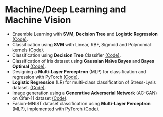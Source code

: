 # Machine/Deep Learning and Machine Vision


* Ensemble Learning with **SVM**, **Decision Tree** and **Logistic Regression** [(Code)](https://github.com/mehrzad-ahmadian/projects/tree/master/machine-learning/voting-based-ensemble).
* Classification using **SVM** with Linear, RBF, Sigmoid and Polynomial kernels [(Code)](https://github.com/mehrzad-ahmadian/projects/tree/master/machine-learning/classification-svm).
* Classification using **Decision Tree** Classifier [(Code)](https://github.com/mehrzad-ahmadian/projects/tree/master/machine-learning/classification-decision-tree).
* Classification of Iris dataset using **Gaussian Naïve Bayes** and **Bayes Optimal** [(Code)](https://github.com/mehrzad-ahmadian/projects/tree/master/machine-learning/classification-naive-bayes).
* Designing a **Multi-Layer Perceptron** (MLP) for classification and regression with PyTorch [(Code)](https://github.com/mehrzad-ahmadian/projects/tree/master/machine-learning/mlp-classification-regression).
* **Logistic Regression** (LR) for multi-class classification of Stress-Lysis dataset. [(Code)](https://github.com/mehrzad-ahmadian/projects/tree/master/machine-learning/logistic-regression-multi-class).
* Image generation using a **Generative Adverserial Network** (AC-GAN) on Cifar-11 dataset [(Code)](https://github.com/mehrzad-ahmadian/projects/tree/master/machine-learning/image-generation-ac-gan).
* Fasion-MNIST dataset classification using **Multi-Layer Perceptron** (MLP), implemented with PyTorch [(Code)](https://github.com/mehrzad-ahmadian/projects/tree/master/machine-learning/image-classification-mlp).